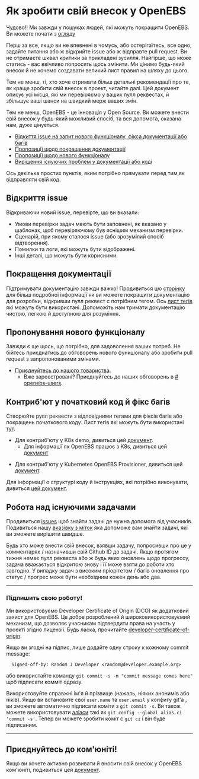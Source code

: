 # Як зробити свій внесок у OpenEBS

Чудово!! Ми завжди у пошуках людей, які можуть покращити OpenEBS. Ви можете почати з [огляду](./contribute/design/README.md)

Перш за все, якщо ви не впевнені в чомусь, або остерігаїтесь, все одно, задайте питання або ж відкрийте issue або ж відправте pull request. Ви не отримаєте шквал критики за прикладені зусилля. Найгірше, що може статись - вас ввічливо попросять щось змінити. Ми цінимо будь-який внесок й не хочемо создавати великий лист правил на шляху до цього.

Тем не менш, ті, хто хоче отримати більш детальні рекомендації про те, як краще зробити свій внесок в проект, читайте далі. Цей документ описує усі місця, які ми перевіряємо у ваших пулл реквестах, й збільшує ваші шанси на швидкий мерж ваших змін.

Тем не менш, OpenEBS - це інновація у Open Source. Ви можете внести свій внесок у будь-який можливий спосіб, та вся допомога, оказана нам, дуже цінується. 

- [Відкиття issue на запит нового функціоналу, фікса документації або багів](#відкриття-issue)
- [Пропозиції щодо покращення документації](#покращення-документації) 
- [Пропозиції щодо нового функціоналу](#пропонування-нового-функціоналу)
- [Вирішення існуючих проблем у документації або коді](#контриб'ют-у-початковий-код-й-фікс-багів)

Ось декілька простих пунктів, яким потрібно прямувати перед тим,як відправляти свій код. 

## Відкриття issue

Відкриваючи новий issue, перевірте, що ви вказали:
- Умови перевірки задач мають бути заповнені, як вказано у шаблонах, щоб перевіряючому був яснішим механизм перевірки.
- Сценарій, при якому сталося issue (або зрозумілий спосіб відтворення).
- Помилки та логи, які можуть бути відображені.
- Інші деталі, що можуть бути корисними.

## Покращення документації

Підтримувати документацію завжди важко! Продивиться цю [сторінку](./contribute/CONTRIBUTING-TO-DEVELOPER-DOC.md) для більш подробної інформації як ви можете покращити документацію для розробки, відкривши пулл реквест с потрібним тегом. Ось [лист тегів](./contribute/labels-of-issues.md) які можуть бути використані. Допоможіть нам тримати документацію чистою, легкою й доступною для розуміння.

## Пропонування нового функціоналу

Завжди є ще щось, що потрібно, для задоволення ваших потреб. Не бійтесь приєднатись до обговорень нового функціоналу або зробити pull request з запропонованими змінами. 

- [Приєднуйтесь до нашого товариства](https://openebs.io/join-our-slack-community).
  - Вже зареєстровані? Приєднуйтесь до наших обговорень в [# openebs-users](https://openebs-community.slack.com/messages/openebs-users/).

## Контриб'ют у початковий код й фікс багів

Створюйте рулл реквести з відповідними тегами для фіксів багів або покращень початкового коду. Лист тегів які можуть бути використані [тут](./contribute/labels-of-issues.md).

* Для контриб'юту у K8s demo, дивиться цей [документ](./contribute/CONTRIBUTING-TO-K8S-DEMO.md).
	- Для інформації як OpenEBS працює з K8s, дивиться цей [документ](./k8s/README.md) 
-  Для контриб'юту у Kubernetes OpenEBS Provisioner, дивиться цей [документ](./contribute/CONTRIBUTING-TO-KUBERNETES-OPENEBS-PROVISIONER.md).
	
Для інформації о структурі коду й інструкціях, які потрібно виконувати, дивиться [цей документ](./contribute/design/code-structuring.md).

## Робота над існуючими задачами
Продивиться [issues](https://github.com/openebs/openebs/issues) щоб знайти задачі де нужна допомога від учасників. Подивиться нашу [вказівку з міток](./contribute/labels-of-issues.md) яка допоможе вам знайти задачі, які ви зможете вирішити швидше.

Будь хто може внести свій внесок, взявши задачу, попросивши про це у комментарях / назначивши свій Github ID до задачі. Якщо протягом тижня немає пулл реквеста або ж будь яких оновлень щодо прогрессу, задача вважається відкритою знову і її може взяти до роботи хто завгодно. У випадку задач з високим пріорітетом / багів оновлення про статус / прогрес може бути необхідним кожен день або два. 

---
### Підпишить свою роботу!

Ми використовуємо Developer Certificate of Origin (DCO) як додатковий захист для OpenEBS. Це добре розроблений й широковикористовуємий механизм, що дозволяє учасникам підтвердити права на участь у проекті згідно лицензії. Будь ласка, прочитайте [developer-certificate-of-origin](./contribute/developer-certificate-of-origin).

Якщо ви згодні на підпис, лише додайте одну строку к кожному commit message:

````
  Signed-off-by: Random J Developer <random@developer.example.org>
````
або використайте команду `git commit -s -m "commit message comes here"` щоб підписати комміт одразу.

Використовуйте справжні ім'я й прізвище (нажаль, ніяких анонимів або ніків). Якщо ви встановите свої `user.name` та `user.email` у конфигу git'a , ви зможете автоматично підписати коміти з  `git commit -s`. Ви також можете використовувати  [аліаси](https://git-scm.com/book/en/v2/Git-Basics-Git-Aliases) такі як `git config --global alias.ci 'commit -s'`. Тепер ви можете зробити коміт с  `git ci` і він буде підписаним.

---

## Приєднуйтесь до ком'юніті!

Якщо ви хочете активно розвивати й вносити свій внесок у OpenEBS ком'юніті, подивиться цей [документ](./community/README.md).
